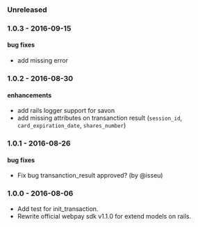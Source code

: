 ### Unreleased

### 1.0.3 - 2016-09-15

#### bug fixes
* add missing error

### 1.0.2 - 2016-08-30

#### enhancements
* add rails logger support for savon
* add missing attributes on transanction result (`session_id`, `card_expiration_date`, `shares_number`)

### 1.0.1 - 2016-08-26

#### bug fixes
* Fix bug transanction_result approved? (by @isseu)

### 1.0.0 - 2016-08-06

* Add test for init_transaction.
* Rewrite official webpay sdk v1.1.0 for extend models on rails.
